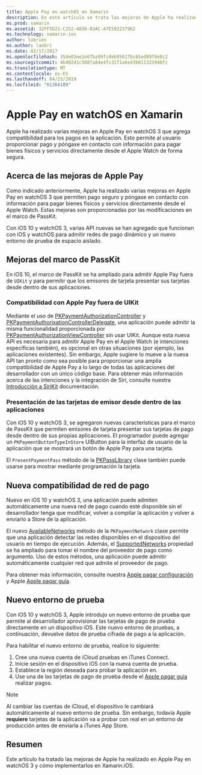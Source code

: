 ```yaml
---
title: Apple Pay en watchOS en Xamarin
description: En este artículo se trata las mejoras de Apple ha realizado en Apple Pay en watchOS 3 y cómo implementarlos en Xamarin.iOS para Apple Watch.
ms.prod: xamarin
ms.assetid: 32FF5D21-C252-485D-83AC-A7E592237962
ms.technology: xamarin-ios
author: lobrien
ms.author: laobri
ms.date: 03/17/2017
ms.openlocfilehash: 354e03ee1e07ba99fcdeb05617bc65ed89f0e8c2
ms.sourcegitcommit: 4b402d1c508fa84e4fc3171a6e43b811323948fc
ms.translationtype: MT
ms.contentlocale: es-ES
ms.lasthandoff: 04/23/2019
ms.locfileid: "61364189"
---
```

# <a name="apple-pay-on-watchos-in-xamarin"></a>Apple Pay en watchOS en Xamarin

Apple ha realizado varias mejoras en Apple Pay en watchOS 3 que agrega compatibilidad para los pagos en la aplicación. Esto permite al usuario proporcionar pago y póngase en contacto con información para pagar bienes físicos y servicios directamente desde el Apple Watch de forma segura.


## <a name="about-apple-pay-enhancements"></a>Acerca de las mejoras de Apple Pay

Como indicado anteriormente, Apple ha realizado varias mejoras en Apple Pay en watchOS 3 que permiten pago seguro y póngase en contacto con información para pagar bienes físicos y servicios directamente desde el Apple Watch. Estas mejoras son proporcionadas por las modificaciones en el marco de PassKit.

Con iOS 10 y watchOS 3, varias API nuevas se han agregado que funcionan con iOS y watchOS para admitir redes de pago dinámico y un nuevo entorno de prueba de espacio aislado.

## <a name="passkit-framework-enhancements"></a>Mejoras del marco de PassKit

En iOS 10, el marco de PassKit se ha ampliado para admitir Apple Pay fuera de `UIKit` y para permitir que los emisores de tarjeta presentar sus tarjetas desde dentro de sus aplicaciones. 

### <a name="supporting-apple-pay-outside-of-uikit"></a>Compatibilidad con Apple Pay fuera de UIKit

Mediante el uso de [PKPaymentAuthorizationController](https://developer.apple.com/reference/passkit/pkpaymentauthorizationcontroller) y [PKPaymentAuthorixationControllerDelegate](https://developer.apple.com/reference/passkit/pkpaymentauthorizationcontrollerdelegate), una aplicación puede admitir la misma funcionalidad proporcionada por [ PKPaymentAuthorizationViewController](https://developer.apple.com/reference/passkit/pkpaymentauthorizationviewcontroller) sin usar UIKit. Aunque esta nueva API es necesaria para admitir Apple Pay en el Apple Watch (e intenciones específicas también), es opcional en otras situaciones (por ejemplo, las aplicaciones existentes). Sin embargo, Apple sugiere lo mueve a la nueva API tan pronto como sea posible para proporcionar una amplia compatibilidad de Apple Pay a lo largo de todas las aplicaciones del desarrollador con un único código base. Para obtener más información acerca de las intenciones y la integración de Siri, consulte nuestra [Introducción a SiriKit](~/ios/platform/sirikit/index.md) documentación.

### <a name="presenting-issuer-cards-from-within-apps"></a>Presentación de las tarjetas de emisor desde dentro de las aplicaciones

Con iOS 10 y watchOS 3, se agregaron nuevas características para el marco de PassKit que permiten emisores de tarjeta presentar sus tarjetas de pago desde dentro de sus propias aplicaciones. El programador puede agregar un `PKPaymentButtonTypeInStore` UIButton para la interfaz de usuario de la aplicación que se mostrará un botón de Apple Pay para una tarjeta.

El `PresentPaymentPass` método de la [PKPassLibrary](https://developer.apple.com/reference/passkit/pkpasslibrary) clase también puede usarse para mostrar mediante programación la tarjeta.

## <a name="new-payment-network-support"></a>Nueva compatibilidad de red de pago

Nuevo en iOS 10 y watchOS 3, una aplicación puede admiten automáticamente una nueva red de pago cuando esté disponible sin el desarrollador tenga que modificar, volver a compilar la aplicación y volver a enviarlo a Store de la aplicación.

El nuevo [AvailableNetworks](https://developer.apple.com/reference/passkit/pkpaymentrequest/1833288-availablenetworks) método de la `PKPaymentNetwork` clase permite que una aplicación detectar las redes disponibles en el dispositivo del usuario en tiempo de ejecución. Además, el [SupportedNetworks](https://developer.apple.com/reference/passkit/pkpaymentrequest/1619329-supportednetworks) propiedad se ha ampliado para tomar el nombre del proveedor de pago como argumento. Uso de estos métodos, una aplicación puede admitir automáticamente cualquier red que admite el proveedor de pago.

Para obtener más información, consulte nuestra [Apple pagar configuración](~/ios/platform/apple-pay.md) y Apple [Apple pagar guía](https://developer.apple.com/apple-pay/).

## <a name="new-testing-environment"></a>Nuevo entorno de prueba

Con iOS 10 y watchOS 3, Apple introdujo un nuevo entorno de prueba que permite al desarrollador aprovisionar las tarjetas de pago de prueba directamente en un dispositivo iOS. Este nuevo entorno de pruebas, a continuación, devuelve datos de prueba cifrada de pago a la aplicación.

Para habilitar el nuevo entorno de prueba, realice lo siguiente:

1. Cree una nueva cuenta de iCloud pruebas en iTunes Connect.
2. Inicie sesión en el dispositivo iOS con la nueva cuenta de prueba.
3. Establece la región deseada para probar la aplicación en.
4. Use una de las tarjetas de pago de prueba desde el [Apple pagar guía](https://developer.apple.com/apple-pay/) realizar pagos.

> [!NOTE]
> Al cambiar las cuentas de iCloud, el dispositivo le cambiará automáticamente al nuevo entorno de prueba. Sin embargo, todavía Apple **requiere** tarjetas de la aplicación va a probar con real en un entorno de producción antes de enviarla a iTunes App Store.

## <a name="summary"></a>Resumen

Este artículo ha tratado las mejoras de Apple ha realizado en Apple Pay en watchOS 3 y cómo implementarlos en Xamarin.iOS.
